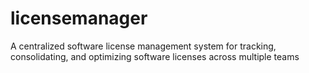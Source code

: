 # licensemanager
A centralized software license management system for tracking, consolidating, and optimizing software licenses across multiple teams
